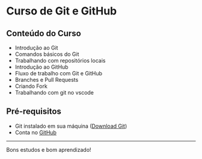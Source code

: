 # Curso de Git e GitHub

## Conteúdo do Curso

- Introdução ao Git
- Comandos básicos do Git
- Trabalhando com repositórios locais
- Introdução ao GitHub
- Fluxo de trabalho com Git e GitHub
- Branches e Pull Requests
- Criando Fork
- Trabalhando com git no vscode

## Pré-requisitos

- Git instalado em sua máquina ([Download Git](https://git-scm.com/))
- Conta no [GitHub](https://github.com/)

---
Bons estudos e bom aprendizado!